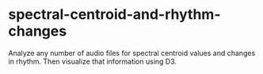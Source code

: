 # spectral-centroid-and-rhythm-changes
Analyze any number of audio files for spectral centroid values and changes in rhythm. Then visualize that information using D3.
